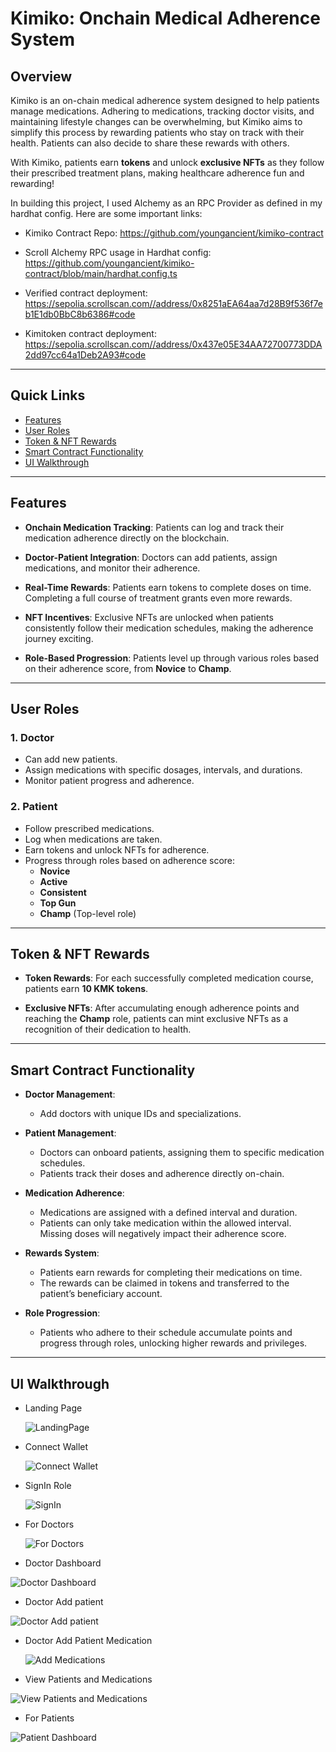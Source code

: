 # Kimiko: Onchain Medical Adherence System

## Overview

Kimiko is an on-chain medical adherence system designed to help patients manage medications. Adhering to medications, tracking doctor visits, and maintaining lifestyle changes can be overwhelming, but Kimiko aims to simplify this process by rewarding patients who stay on track with their health. Patients can also decide to share these rewards with others.

With Kimiko, patients earn **tokens** and unlock **exclusive NFTs** as they follow their prescribed treatment plans, making healthcare adherence fun and rewarding!

In building this project, I used Alchemy as an RPC Provider as defined in my hardhat config. 
Here are some important links:

- Kimiko Contract Repo: https://github.com/youngancient/kimiko-contract
- Scroll Alchemy RPC usage in Hardhat config: https://github.com/youngancient/kimiko-contract/blob/main/hardhat.config.ts
- Verified contract deployment: https://sepolia.scrollscan.com//address/0x8251aEA64aa7d28B9f536f7eb1E1db0BbC8b6386#code

- Kimitoken contract deployment:  https://sepolia.scrollscan.com//address/0x437e05E34AA72700773DDA2dd97cc64a1Deb2A93#code

---

## Quick Links

- [Features](#features)
- [User Roles](#user-roles)
- [Token & NFT Rewards](#token-&-nft-rewards)
- [Smart Contract Functionality](#smart-contract-functionality)
- [UI Walkthrough](#ui-walkthrough)

---

## Features

- **Onchain Medication Tracking**: Patients can log and track their medication adherence directly on the blockchain.
  
- **Doctor-Patient Integration**: Doctors can add patients, assign medications, and monitor their adherence.
  
- **Real-Time Rewards**: Patients earn tokens to complete doses on time. Completing a full course of treatment grants even more rewards.
  
- **NFT Incentives**: Exclusive NFTs are unlocked when patients consistently follow their medication schedules, making the adherence journey exciting.
  
- **Role-Based Progression**: Patients level up through various roles based on their adherence score, from **Novice** to **Champ**.

---

## User Roles

### 1. **Doctor**
   - Can add new patients.
   - Assign medications with specific dosages, intervals, and durations.
   - Monitor patient progress and adherence.

### 2. **Patient**
   - Follow prescribed medications.
   - Log when medications are taken.
   - Earn tokens and unlock NFTs for adherence.
   - Progress through roles based on adherence score:
     - **Novice**
     - **Active**
     - **Consistent**
     - **Top Gun**
     - **Champ** (Top-level role)

---

## Token & NFT Rewards

- **Token Rewards**: For each successfully completed medication course, patients earn **10 KMK tokens**.
  
- **Exclusive NFTs**: After accumulating enough adherence points and reaching the **Champ** role, patients can mint exclusive NFTs as a recognition of their dedication to health.

---

## Smart Contract Functionality

- **Doctor Management**: 
  - Add doctors with unique IDs and specializations.
  
- **Patient Management**: 
  - Doctors can onboard patients, assigning them to specific medication schedules.
  - Patients track their doses and adherence directly on-chain.
  
- **Medication Adherence**: 
  - Medications are assigned with a defined interval and duration.
  - Patients can only take medication within the allowed interval. Missing doses will negatively impact their adherence score.
  
- **Rewards System**: 
  - Patients earn rewards for completing their medications on time.
  - The rewards can be claimed in tokens and transferred to the patient’s beneficiary account.
  
- **Role Progression**: 
  - Patients who adhere to their schedule accumulate points and progress through roles, unlocking higher rewards and privileges.

---

## UI Walkthrough

- Landing Page

  ![LandingPage](https://github.com/user-attachments/assets/9a9647b6-0cbb-411d-8c23-f83a93a3e10d)

- Connect Wallet

  ![Connect Wallet](https://github.com/user-attachments/assets/71dfc440-b642-48e2-bcc3-543063339d8b)

- SignIn Role

  ![SignIn](https://github.com/user-attachments/assets/7b49c08a-2dae-4672-a86a-8526561e2ee3)

- For Doctors

  ![For Doctors](https://github.com/user-attachments/assets/813a73ba-c807-4d34-b5f3-5260b11e2d80)

- Doctor Dashboard

![Doctor Dashboard](https://github.com/user-attachments/assets/4af5af3a-8489-4011-bcd5-dfb7f301edd8)

- Doctor Add patient

![Doctor Add patient](https://github.com/user-attachments/assets/d3907541-e1db-4fb4-a448-2206d9d29232)

- Doctor Add Patient Medication

  ![Add Medications](https://github.com/user-attachments/assets/d5ecda5c-357d-4680-8564-7890c5638c06)

- View Patients and Medications

![View Patients and Medications](https://github.com/user-attachments/assets/6b793625-be92-4d3a-a7c3-f729bc6308b9)

- For Patients

![Patient Dashboard](https://github.com/user-attachments/assets/6504625c-d226-42b2-9c0c-9e98c52a4fc6)


